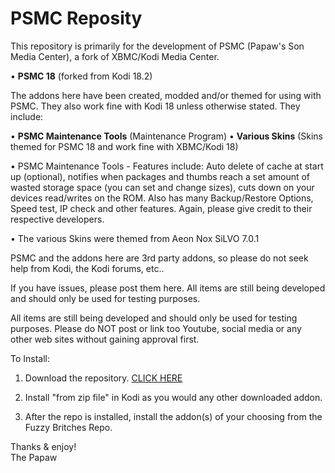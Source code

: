 # PSMC Reposity

This repository is primarily for the development of PSMC (Papaw's Son Media Center), a fork of XBMC/Kodi Media Center.

• <B>PSMC 18</B> (forked from Kodi 18.2)


The addons here have been created, modded and/or themed for using with PSMC. They also work fine with Kodi 18 unless otherwise stated. They include:

• <B>PSMC Maintenance Tools</B> (Maintenance Program)
• <B>Various Skins</B> (Skins themed for PSMC 18 and work fine with XBMC/Kodi 18)

• PSMC Maintenance Tools - Features include: Auto delete of cache at start up (optional), notifies when packages and thumbs reach a set amount of wasted storage space (you can set and change sizes), cuts down on your devices read/writes on the ROM. Also has many Backup/Restore Options, Speed test, IP check and other features. Again, please give credit to their respective developers.

• The various Skins were themed from Aeon Nox SiLVO 7.0.1

PSMC and the addons here are 3rd party addons, so please do not seek help from Kodi, the Kodi forums, etc..

If you have issues, please post them here. All items are still being developed and should only be used for testing purposes.

All items are still being developed and should only be used for testing purposes. Please do NOT post or link too Youtube, social media or any other web sites without gaining approval first.

  
To Install:
1. Download the repository. <a href="https://github.com/ThePapaw/psmc/blob/master/_zips/repository.psmc/repository.psmc-1.0.6.zip?raw=true">CLICK HERE</a>

2. Install "from zip file" in Kodi as you would any other downloaded addon.

3. After the repo is installed, install the addon(s) of your choosing from the Fuzzy Britches Repo.


Thanks & enjoy!<BR>
	The Papaw
